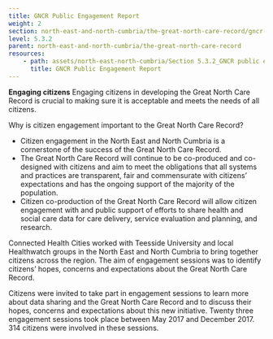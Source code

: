```yaml
---
title: GNCR Public Engagement Report
weight: 2
section: north-east-and-north-cumbria/the-great-north-care-record/gncr-public-engagement-report
level: 5.3.2
parent: north-east-and-north-cumbria/the-great-north-care-record
resources: 
    - path: assets/north-east-north-cumbria/Section 5.3.2_GNCR public engagement report FINAL.pdf
      title: GNCR Public Engagement Report
---
```


**Engaging citizens**
Engaging citizens in developing the Great North Care Record is crucial to making sure it is acceptable and meets the needs of all citizens.  

Why is citizen engagement important to the Great North Care Record? 
- Citizen engagement in the North East and North Cumbria is a cornerstone of the success of the Great North Care Record. 
- The Great North Care Record will continue to be co-produced and co-designed with citizens and aim to meet the obligations that all systems and practices are transparent, fair and commensurate with citizens’ expectations and has the ongoing support of the majority of the population. 
- Citizen co-production of the Great North Care Record will allow citizen engagement with and public support of efforts to share health and social care data for care delivery, service evaluation and planning, and research. 

Connected Health Cities worked with Teesside University and local Healthwatch groups in the North East and North Cumbria to bring together citizens across the region. The aim of engagement sessions was to identify citizens’ hopes, concerns and expectations about the Great North Care Record. 

Citizens were invited to take part in engagement sessions to learn more about data sharing and the Great North Care Record and to discuss their hopes, concerns and expectations about this new initiative. Twenty three engagement sessions took place between May 2017 and December 2017. 314 citizens were involved in these sessions.  
 
